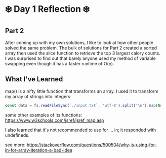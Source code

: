# ❄️ Day 1 Reflection ❄️

## Part 2
After coming up with my own solutions, I like to look at how other people solved the same problem. The bulk of solutions for Part 2 created a sorted array then used the slice function to retrieve the top 3 largest calory counts. I was surprised to find out that barely anyone used my method of variable swapping even though it has a faster runtime of O(n).

## What I've Learned
map() is a nifty little function that transforms an array. I used it to transform my array of strings into integers:
```javascript
const data = fs.readFileSync(`./input.txt`, 'utf-8').split('\n').map(Number);
```

some other examples of its functions: https://www.w3schools.com/jsref/jsref_map.asp

I also learned that it's not recommended to use for ... in; it responded with undefineds. 

see more: https://stackoverflow.com/questions/500504/why-is-using-for-in-for-array-iteration-a-bad-idea
